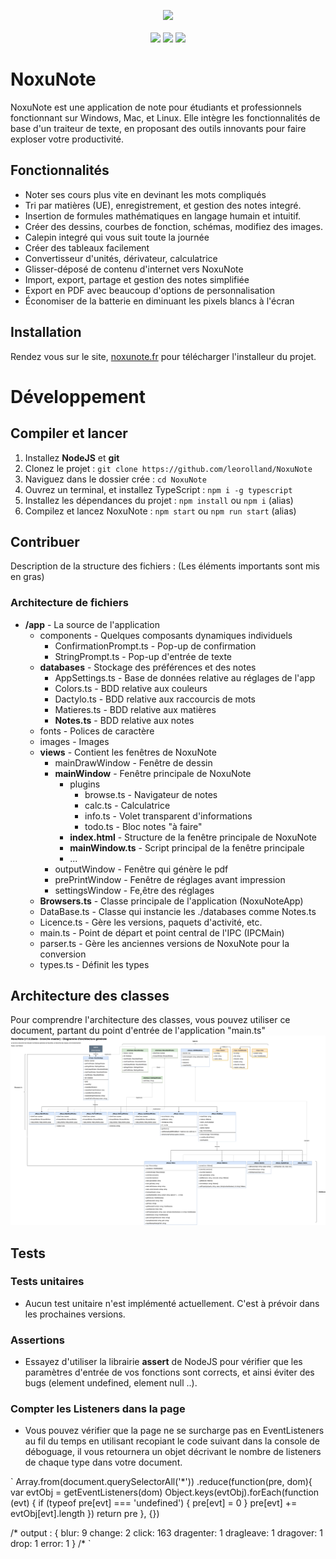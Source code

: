 
<p align="center">
  <img src="https://noxunote.fr/prototype/assets/img/logo_256.png" width="100"><br><br>
  <img src="https://img.shields.io/badge/dynamic/json?color=brightgreen&label=Version&query=version&url=https%3A%2F%2Fraw.githubusercontent.com%2Fleorolland%2FNoxuNote%2Fmaster%2Fpackage.json">
  <img src="https://img.shields.io/badge/dynamic/json?color=blue&label=Licence&query=license&url=https%3A%2F%2Fraw.githubusercontent.com%2Fleorolland%2FNoxuNote%2Fmaster%2Fpackage.json">
  <img src="https://img.shields.io/badge/dynamic/json?color=blueviolet&label=Utilisateurs%20cette%20semaine&query=stats.byPeriod.lastWeek&url=http%3A%2F%2Fnoxunote.fr%3A35200">
</p>

#  NoxuNote

NoxuNote est une application de note pour étudiants et professionnels fonctionnant sur Windows, Mac, et Linux. Elle intègre les fonctionnalités de base d'un traiteur de texte, en proposant des outils innovants pour faire exploser votre productivité.

## Fonctionnalités

- Noter ses cours plus vite en devinant les mots compliqués
- Tri par matières (UE), enregistrement, et gestion des notes integré.
- Insertion de formules mathématiques en langage humain et intuitif.
- Créer des dessins, courbes de fonction, schémas, modifiez des images.
- Calepin integré qui vous suit toute la journée
- Créer des tableaux facilement
- Convertisseur d'unités, dérivateur, calculatrice
- Glisser-déposé de contenu d'internet vers NoxuNote
- Import, export, partage et gestion des notes simplifiée
- Export en PDF avec beaucoup d'options de personnalisation
- Économiser de la batterie en diminuant les pixels blancs à l'écran

## Installation

Rendez vous sur le site, [noxunote.fr](https://www.noxunote.fr) pour télécharger l'installeur du projet.

# Développement

## Compiler et lancer
1) Installez **NodeJS** et **git**
2) Clonez le projet : `git clone https://github.com/leorolland/NoxuNote`
3) Naviguez dans le dossier crée : `cd NoxuNote`
4) Ouvrez un terminal, et installez TypeScript : `npm i -g typescript` 
5) Installez les dépendances du projet : `npm install` ou `npm i` (alias)
6) Compilez et lancez NoxuNote : `npm start` ou `npm run start` (alias)

## Contribuer
Description de la structure des fichiers : (Les éléments importants sont mis en gras)

### Architecture de fichiers
- **/app** - La source de l'application
  - components - Quelques composants dynamiques individuels
    - ConfirmationPrompt.ts - Pop-up de confirmation
    - StringPrompt.ts - Pop-up d'entrée de texte
  - **databases** - Stockage des préférences et des notes
    - AppSettings.ts - Base de données relative au réglages de l'app
    - Colors.ts - BDD relative aux couleurs
    - Dactylo.ts - BDD relative aux raccourcis de mots
    - Matieres.ts - BDD relative aux matières
    - **Notes.ts** - BDD relative aux notes 
  - fonts - Polices de caractère
  - images - Images
  - **views** - Contient les fenêtres de NoxuNote
    - mainDrawWindow - Fenêtre de dessin
    - **mainWindow** - Fenêtre principale de NoxuNote
      - plugins 
        - browse.ts - Navigateur de notes
        - calc.ts - Calculatrice
        - info.ts - Volet transparent d'informations
        - todo.ts - Bloc notes "à faire"
      - **index.html** - Structure de la fenêtre principale de NoxuNote
      - **mainWindow.ts** - Script principal de la fenêtre principale
      - ...
    - outputWindow - Fenêtre qui génère le pdf
    - prePrintWindow - Fenêtre de réglages avant impression
    - settingsWindow - Fe,être des réglages
  - **Browsers.ts** - Classe principale de l'application (NoxuNoteApp)
  - DataBase.ts - Classe qui instancie les ./databases comme Notes.ts
  - Licence.ts - Gère les versions, paquets d'activité, etc.
  - main.ts - Point de départ et point central de l'IPC (IPCMain)
  - parser.ts - Gère les anciennes versions de NoxuNote pour la conversion
  - types.ts - Définit les types

## Architecture des classes
Pour comprendre l'architecture des classes, vous pouvez utiliser ce document, partant du point d'entrée de l'application "main.ts"
[<img src="./doc/arch.png">](./doc/arch.png)

## Tests

### Tests unitaires
- Aucun test unitaire n'est implémenté actuellement. C'est à prévoir dans les prochaines versions.

### Assertions
- Essayez d'utiliser la librairie **assert** de NodeJS pour vérifier que les paramètres d'entrée de vos fonctions sont corrects, et ainsi éviter des bugs (element undefined, element null ..).

### Compter les Listeners dans la page
- Vous pouvez vérifier que la page ne se surcharge pas en EventListeners au fil du temps en utilisant recopiant le code suivant dans la console de déboguage, il vous retournera un objet décrivant le nombre de listeners de chaque type dans votre document.

`
  Array.from(document.querySelectorAll('*'))
  .reduce(function(pre, dom){
    var evtObj = getEventListeners(dom)
    Object.keys(evtObj).forEach(function (evt) {
      if (typeof pre[evt] === 'undefined') {
        pre[evt] = 0
      }
      pre[evt] += evtObj[evt].length
    })
    return pre
  }, {})

  /* output :
  {
    blur: 9
    change: 2
    click: 163
    dragenter: 1
    dragleave: 1
    dragover: 1
    drop: 1
    error: 1
  }
  /*
`